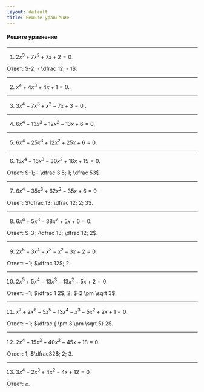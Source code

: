 ```yaml
---
layout: default
title: Решите уравнение
---
```


#### Решите уравнение

--- ---

1) $2 x^3 + 7 x^2 + 7x + 2 = 0$.

Ответ: $-2; - \dfrac 12; - 1$.

--- ---

2) $x^4 + 4 x^3 + 4 x + 1 = 0$.

--- ---

3) $3 x^4 - 7 x^3 + x^2 - 7x + 3 = 0$ .

--- ---

4) $6 x^4 - 13 x^3 + 12 x^2 - 13 x + 6 = 0$.

--- ---

5) $6 x^4 - 25 x^3 + 12 x^2 + 25 x + 6 = 0$.

--- ---

6) $15 x^4 - 16 x^3 - 30 x^2 + 16 x + 15 = 0$.

Ответ: $-1; - \dfrac 3 5; 1; \dfrac 53$.

--- ---

7) $6 x^4 - 35 x^3 + 62 x^2 - 35 x + 6 = 0$.

Ответ: $\dfrac 13; \dfrac 12; 2; 3$.

--- ---

8) $6 x^4 + 5 x^3 - 38 x^2 + 5 x + 6=0$.

Ответ: $-3; -\dfrac 13; \dfrac 12; 2$.

--- ---

9) $2 x^5 - 3 x^4 - x^3 - x^2 - 3 x + 2 = 0$.

Ответ: $-1$; $\dfrac 12$; $2$.

--- ---

10) $2 x^5 + 5 x^4 - 13 x^3 - 13 x^2 + 5 x + 2 = 0$.

Ответ: $-1$; $\dfrac 1 2$; $2$; $-2 \pm \sqrt 3$.

--- ---

11) $x^7 + 2 x^6 - 5 x^5 - 13 x^4 - x^3 - 5 x^2 + 2 x + 1 = 0$.

Ответ: $-1$; $\dfrac { \pm 3 \pm \sqrt 5} 2$.

--- ---

12) $2 x^4 - 15 x^3 + 40 x^2 - 45 x + 18 = 0$.

Ответ: $1$; $\dfrac32$; $2$; $3$.

--- ---

13) $3 x^4 - 2 x^3 + 4 x^2 - 4 x + 12 = 0$.

Ответ: $\varnothing$.


